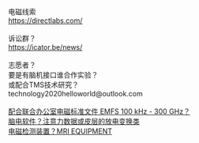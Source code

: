 <br>
<br>
<br>
电磁线索<br>
<a href="https://directlabs.com/">https://directlabs.com/</a><br>
<br>
诉讼群？<br>
<a href="https://icator.be/news/">https://icator.be/news/</a><br>
<br>
志愿者？<br>
要是有脑机接口谁合作实验？<br>
或配合TMS技术研究？<br>
technology2020helloworld@outlook.com<br>
<br>
<a href="https://www.icnirp.org/en/frequencies/radiofrequency/index.html">配合联合办公室电磁标准文件 EMFS 100 kHz - 300 GHz？</a><br>
<a href="https://store.neurosky.com/products/copy-of-eeg-meditation">脑电软件？注意力数据或皮层的放电变换类</a><br>
<a href="https://www.icnirp.org/en/applications/mri/index.html">电磁检测装置？MRI EQUIPMENT</a><br>
<br>
<br>
<br>


